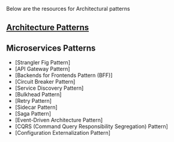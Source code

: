 Below are the resources for Architectural patterns
## [Architecture Patterns](https://learn.microsoft.com/en-us/azure/architecture/patterns/)
## Microservices Patterns
- [Strangler Fig Pattern]
- [API Gateway Pattern]
- [Backends for Frontends Pattern (BFF)]
- [Circuit Breaker Pattern]
- [Service Discovery Pattern]
- [Bulkhead Pattern]
- [Retry Pattern]
- [Sidecar Pattern]
- [Saga Pattern]
- [Event-Driven Architecture Pattern]
- [CQRS (Command Query Responsibility Segregation) Pattern]
- [Configuration Externalization Pattern]
